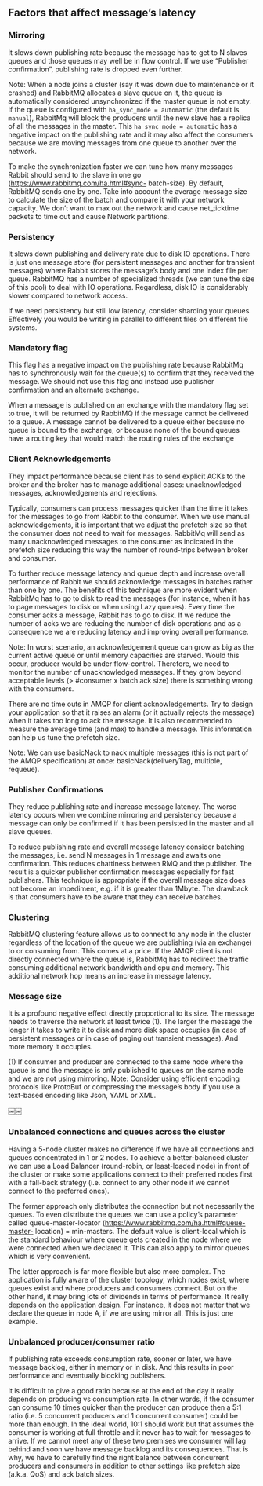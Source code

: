 ## Factors that affect message’s latency

### Mirroring
It slows down publishing rate because the message has to get to N slaves queues and those queues may well be in flow control. If we use “Publisher confirmation”, publishing rate is dropped even further.

Note: When a node joins a cluster (say it was down due to maintenance or it crashed) and RabbitMQ allocates a slave queue on it, the queue is automatically considered unsynchronized if the master queue is not empty. If the queue is configured with `ha_sync_mode = automatic` (the default is `manual`), RabbitMq will block the producers until the new slave has a replica of all the messages in the master. This `ha_sync_mode = automatic` has a negative impact on the publishing rate and it may also affect the consumers because we are moving messages from one queue to another over the network.

To make the synchronization faster we can tune how many messages Rabbit should send to the slave in one go (https://www.rabbitmq.com/ha.html#sync- batch-size). By default, RabbitMQ sends one by one. Take into account the average message size to calculate the size of the batch and compare it with your network capacity. We don’t want to max out the network and cause net_ticktime packets to time out and cause Network partitions.


### Persistency
It slows down publishing and delivery rate due to disk IO operations. There is just one message store (for persistent messages and another for transient messages) where Rabbit stores the message’s body and one index file per queue. RabbitMQ has a number of specialized threads (we can tune the size of this pool) to deal with IO operations. Regardless, disk IO is considerably slower compared to network access.

If we need persistency but still low latency, consider sharding your queues. Effectively you would be writing in parallel to different files on different file systems.

### Mandatory flag
This flag has a negative impact on the publishing rate because RabbitMq has to synchronously wait for the queue(s) to confirm that they received the message. We should not use this flag and instead use publisher confirmation and an alternate exchange.

When a message is published on an exchange with the mandatory flag set to true, it will be returned by RabbitMQ if the message cannot be delivered to a queue. A message cannot be delivered to a queue either because no queue is bound to the exchange, or because none of the bound queues have a routing key that would match the routing rules of the exchange

### Client Acknowledgements
They impact performance because client has to send explicit ACKs to the broker and the broker has to manage additional cases: unacknowledged messages, acknowledgements and rejections.

Typically, consumers can process messages quicker than the time it takes for the messages to go from Rabbit to the consumer. When we use manual acknowledgements, it is important that we adjust the prefetch size so that the consumer does not need to wait for messages. RabbitMq will send as many unacknowledged messages to the consumer as indicated in the prefetch size reducing this way the number of round-trips between broker and consumer.

To further reduce message latency and queue depth and increase overall performance of Rabbit we should acknowledge messages in batches rather than one by one. The benefits of this technique are more evident when RabbitMq has to go to disk to read the messages (for instance, when it has to page messages to disk or when using Lazy queues). Every time the consumer acks a message, Rabbit has to go to disk. If we reduce the number of acks we are reducing the number of disk operations and as a consequence we are reducing latency and improving overall performance.

Note: In worst scenario, an acknowledgement queue can grow as big as the current active queue or until memory capacities are starved. Would this occur, producer would be under flow-control. Therefore, we need to monitor the number of unacknowledged messages. If they grow beyond acceptable levels (> #consumer x batch ack size) there is something wrong with the consumers.

There are no time outs in AMQP for client acknowledgements. Try to design your application so that it raises an alarm (or it actually rejects the message) when it takes too long to ack the message. It is also recommended to measure the average time (and max) to handle a message. This information can help us tune the prefetch size.

Note: We can use basicNack to nack multiple messages (this is not part of the AMQP specification) at once: basicNack(deliveryTag, multiple, requeue).

### Publisher Confirmations
They reduce publishing rate and increase message latency. The worse latency occurs when we combine mirroring and persistency because a message can only be confirmed if it has been persisted in the master and all slave queues.

To reduce publishing rate and overall message latency consider batching the messages, i.e. send N messages in 1 message and awaits one confirmation. This reduces chattiness between RMQ and the publisher. The result is a quicker publisher confirmation messages especially for fast publishers. This technique is appropriate if the overall message size does not become an impediment, e.g. if it is greater than 1Mbyte. The drawback is that consumers have to be aware that they can receive batches.

### Clustering
RabbitMQ clustering feature allows us to connect to any node in the cluster regardless of the location of the queue we are publishing (via an exchange) to or consuming from. This comes at a price. If the AMQP client is not directly connected where the queue is, RabbitMq has to redirect the traffic consuming additional network bandwidth and cpu and memory. This additional network hop means an increase in message latency.

### Message size
It is a profound negative effect directly proportional to its size. The message needs to traverse the network at least twice (1). The larger the message the longer it takes to write it to disk and more disk space occupies (in case of persistent messages or in case of paging out transient messages). And more memory it occupies.

(1) If consumer and producer are connected to the same node where the queue is and the message is only published to queues on the same node and we are not using mirroring.
Note: Consider using efficient encoding protocols like ProtoBuf or compressing the message’s body if you use a text-based encoding like Json, YAML or XML.

￼￼
### Unbalanced connections and queues across the cluster
Having a 5-node cluster makes no difference if we have all connections and queues concentrated in 1 or 2 nodes.
To achieve a better-balanced cluster we can use a Load Balancer (round-robin, or least-loaded node) in front of the cluster or make some applications connect to their preferred nodes first with a fall-back strategy (i.e. connect to any other node if we cannot connect to the preferred ones).

The former approach only distributes the connection but not necessarily the queues. To even distribute the queues we can use a policy’s parameter called queue-master-locator (https://www.rabbitmq.com/ha.html#queue-master- location) = min-masters. The default value is client-local which is the standard behaviour where queue gets created in the node where we were connected when we declared it. This can also apply to mirror queues which is very convenient.

The latter approach is far more flexible but also more complex. The application is fully aware of the cluster topology, which nodes exist, where queues exist and where producers and consumers connect. But on the other hand, it may bring lots of dividends in terms of performance. It really depends on the application design. For instance, it does not matter that we declare the queue in node A, if we are using mirror all. This is just one example.

### Unbalanced producer/consumer ratio
If publishing rate exceeds consumption rate, sooner or later, we have message backlog, either in memory or in disk. And this results in poor performance and eventually blocking publishers.

It is difficult to give a good ratio because at the end of the day it really depends on producing vs consumption rate. In other words, if the consumer can consume 10 times quicker than the producer can produce then a 5:1 ratio (i.e. 5 concurrent producers and 1 concurrent consumer) could be more than enough. In the ideal world, 10:1 should work but that assumes the consumer is working at full throttle and it never has to wait for messages to arrive. If we cannot meet any of these two premises we consumer will lag behind and soon we have message backlog and its consequences. That is why, we have to carefully find the right balance between concurrent producers and consumers in addition to other settings like prefetch size (a.k.a. QoS) and ack batch sizes.
